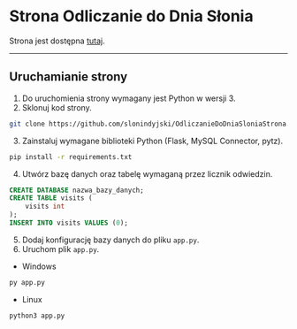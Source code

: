 # Strona Odliczanie do Dnia Słonia

Strona jest dostępna [tutaj](https://iledodniaslonia.pythonanywhere.com/).

---

## Uruchamianie strony
1. Do uruchomienia strony wymagany jest Python w wersji 3.
2. Sklonuj kod strony.
```bash
git clone https://github.com/slonindyjski/OdliczanieDoDniaSloniaStrona.git
```
3. Zainstaluj wymagane biblioteki Python (Flask, MySQL Connector, pytz).
```bash
pip install -r requirements.txt
```
4. Utwórz bazę danych oraz tabelę wymaganą przez licznik odwiedzin.
```sql
CREATE DATABASE nazwa_bazy_danych;
CREATE TABLE visits (
    visits int
);
INSERT INTO visits VALUES (0);
```
5. Dodaj konfigurację bazy danych do pliku `app.py`.
6. Uruchom plik `app.py`.
- Windows
```bash
py app.py
```
- Linux
```bash
python3 app.py
```